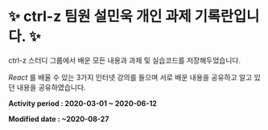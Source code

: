 # ✨ ctrl-z 팀원 설민욱 개인 과제 기록란입니다. ✨ 

ctrl-z 스터디 그룹에서 배운 모든 내용과 과제 및 실습코드를 저장해두었습니다.

_React_ 를 배울 수 있는 3가지 인터넷 강의를 들으며 서로 배운 내용을 공유하고 알고 있던 내용을 공유하였습니다.

__Activity period : 2020-03-01 ~ 2020-06-12__  

__Modified date : ~2020-08-27__
